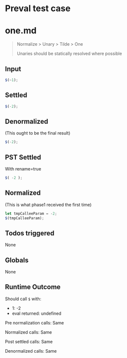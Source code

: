 # Preval test case

# one.md

> Normalize > Unary > Tilde > One
>
> Unaries should be statically resolved where possible

## Input

`````js filename=intro
$(~1);
`````


## Settled


`````js filename=intro
$(-2);
`````


## Denormalized
(This ought to be the final result)

`````js filename=intro
$(-2);
`````


## PST Settled
With rename=true

`````js filename=intro
$( -2 );
`````


## Normalized
(This is what phase1 received the first time)

`````js filename=intro
let tmpCalleeParam = -2;
$(tmpCalleeParam);
`````


## Todos triggered


None


## Globals


None


## Runtime Outcome


Should call `$` with:
 - 1: -2
 - eval returned: undefined

Pre normalization calls: Same

Normalized calls: Same

Post settled calls: Same

Denormalized calls: Same
